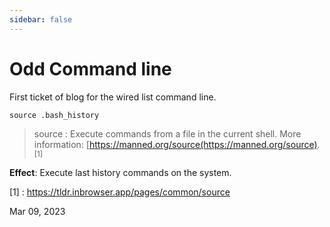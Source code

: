 ```yaml
---
sidebar: false
---
```


# Odd Command line

First ticket of blog for the wired list command line.

``source .bash_history``

> source : Execute commands from a file in the current shell. More information: [https://manned.org/source(https://manned.org/source). <sup>[1]</sup>

__Effect__: Execute last history commands on the system.

[1] : https://tldr.inbrowser.app/pages/common/source

Mar 09, 2023
